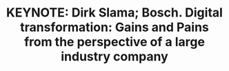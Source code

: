 ---
categories:
- bkk19
description: '> Everybody wants to be digital. But getting there can be an interesting
  journey, especially for an industrial company with few digital roots.<br>How do
  cultural change, business model innovation, new (and old) technologies and open
  source play together in such an environment?<br>And how are industry alliances and
  communities fitting in with this? Some tales from the coal face will be shared to
  illustrate this.'
future_image:
  featured: 'true'
  path: /assets/images/featured-images/bkk19/BKK19-K300.png
session_attendee_num: '12'
session_id: BKK19-K300
session_room: 'Keynote Room (World Ballroom BC) '
session_slot:
  end_time: '2019-04-04 10:30:00'
  start_time: '2019-04-04 10:00:00'
session_speakers:
- speaker_bio: As Chief Alliance Officer of Bosch Software Innovations, Dirk is representing
    Bosch in the Steering Committee of the Industrial Internet Consortium (IIC) and
    is active in the Industry 4.0 community. Dirk has over 20 years experience in
    very large-scale distributed application projects and system integration, including
    SOA, BPM, M2M and IoT. His international work experience includes projects for
    Lufthansa Systems, Boeing, AT&amp;T, NTT DoCoMo, HBOS and others. Dirk is a frequent
    speaker at conferences, as well as co-author of four successful books, including
    “Enterprise IoT” (www.enterprise-iot.org). As Conference Chair of the Bosch ConnectedWorld,
    Dirk helps shaping the IoT strategy of Bosch. He holds an MBA from IMD Lausanne
    as well as a Diploma Degree in Computer Science from TU Berlin.
  speaker_company: Bosch Software Innovations
  speaker_image: /assets/images/speakers/bkk19/DirkSlama.jpg
  speaker_location: ''
  speaker_name: Dirk Slama
  speaker_position: Chief Alliance Officer
  speaker_username: dirk.slama
session_track: Keynote
tag: session
tags:
- Keynote
title: 'KEYNOTE: Dirk Slama; Bosch. Digital transformation: Gains and Pains from the
  perspective of a large industry company'
---